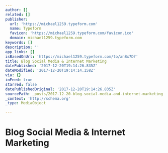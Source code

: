 ```yaml
---
author: []
related: []
publisher:
  url: 'https://michael1259.typeform.com'
  name: Typeform
  favicon: 'https://michael1259.typeform.com/favicon.ico'
  domain: michael1259.typeform.com
keywords: []
description: ''
app_links: []
isBasedOnUrl: 'https://michael1259.typeform.com/to/anBx7D?'
title: Blog Social Media & Internet Marketing
datePublished: '2017-12-20T19:14:26.835Z'
dateModified: '2017-12-20T19:14:14.158Z'
via: {}
inFeed: true
starred: false
datePublishedOriginal: '2017-12-20T19:14:26.835Z'
sourcePath: _posts/2017-12-20-blog-social-media-and-internet-marketing.md
_context: 'http://schema.org'
_type: MediaObject

---
```

# **Blog Social Media & Internet Marketing**